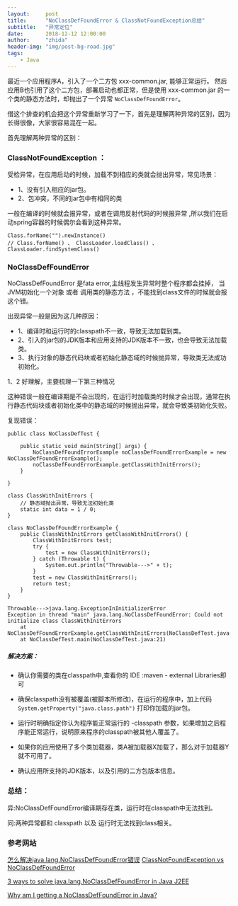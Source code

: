 ```yaml
---
layout:     post
title:      "NoClassDefFoundError & ClassNotFoundException总结"
subtitle:	"异常定位"
date:       2018-12-12 12:00:00
author:     "zhida"
header-img: "img/post-bg-road.jpg"
tags:
    - Java
---
```



最近一个应用程序A，引入了一个二方包 xxx-common.jar, 能够正常运行。
然后应用B也引用了这个二方包，部署启动也都正常，但是使用 xxx-common.jar 的一个类的静态方法时，却抛出了一个异常 `NoClassDefFoundError`。

借这个排查的机会把这个异常重新学习了一下，首先是理解两种异常的区别，因为长得很像，大家很容易混在一起。

首先理解两种异常的区别：

### ClassNotFoundException ： 

受检异常，在应用启动的时候，加载不到相应的类就会抛出异常，常见场景：

- 1、没有引入相应的jar包。
- 2、包冲突，不同的jar包中有相同的类

一般在编译的时候就会报异常，或者在调用反射代码的时候报异常 ,所以我们在启动spring容器的时候偶尔会看到这种异常。

```
Class.forName("").newInstance()
// Class.forName() 、 ClassLoader.loadClass() 、 ClassLoader.findSystemClass()
``` 


### NoClassDefFoundError

NoClassDefFoundError 是fata error,主线程发生异常时整个程序都会挂掉， 
当JVM初始化一个对象 或者 调用类的静态方法 ，不能找到class文件的时候就会报这个错。

出现异常一般是因为这几种原因：

- 1、编译时和运行时的classpath不一致，导致无法加载到类。
- 2、引入的jar包的JDK版本和应用支持的JDK版本不一致，也会导致无法加载类。
- 3、执行对象的静态代码块或者初始化静态域的时候抛异常，导致类无法成功初始化。

1、2 好理解，主要梳理一下第三种情况

这种错误一般在编译期是不会出现的，在运行时加载类的时候才会出现，通常在执行静态代码块或者初始化类中的静态域的时候抛出异常，就会导致类初始化失败。

复现错误：

```
public class NoClassDefTest {

    public static void main(String[] args) {
        NoClassDefFoundErrorExample noClassDefFoundErrorExample = new NoClassDefFoundErrorExample();
        noClassDefFoundErrorExample.getClassWithInitErrors();
    }

}

class ClassWithInitErrors {
	// 静态域抛出异常，导致无法初始化类
    static int data = 1 / 0;
}

class NoClassDefFoundErrorExample {
    public ClassWithInitErrors getClassWithInitErrors() {
        ClassWithInitErrors test;
        try {
            test = new ClassWithInitErrors();
        } catch (Throwable t) {
            System.out.println("Throwable--->" + t);
        }
        test = new ClassWithInitErrors();
        return test;
    }
}
```


```
Throwable--->java.lang.ExceptionInInitializerError
Exception in thread "main" java.lang.NoClassDefFoundError: Could not initialize class ClassWithInitErrors
	at NoClassDefFoundErrorExample.getClassWithInitErrors(NoClassDefTest.java:38)
	at NoClassDefTest.main(NoClassDefTest.java:21)
```

##### 解决方案：

- 确认你需要的类在classpath中,查看你的 IDE :maven - external Libraries即可

- 确保classpath没有被覆盖(被脚本所修改)，在运行的程序中，加上代码 `System.getProperty("java.class.path")` 打印你加载的jar包。

- 运行时明确指定你认为程序能正常运行的 -classpath 参数，如果增加之后程序能正常运行，说明原来程序的classpath被其他人覆盖了。

- 如果你的应用使用了多个类加载器，类A被加载器X加载了，那么对于加载器Y就不可用了。

- 确认应用所支持的JDK版本，以及引用的二方包版本信息。



### 总结：

异:NoClassDefFoundError编译期存在类，运行时在classpath中无法找到。

同:两种异常都和 classpath 以及 运行时无法找到class相关。



### 参考网站



[怎么解决java.lang.NoClassDefFoundError错误](https://blog.csdn.net/jamesjxin/article/details/46606307)
[ClassNotFoundException vs NoClassDefFoundError](https://www.baeldung.com/java-classnotfoundexception-and-noclassdeffounderror)

[3 ways to solve java.lang.NoClassDefFoundError in Java J2EE](https://javarevisited.blogspot.com/2011/06/noclassdeffounderror-exception-in.html)

[Why am I getting a NoClassDefFoundError in Java?](https://stackoverflow.com/questions/34413/why-am-i-getting-a-noclassdeffounderror-in-java)

